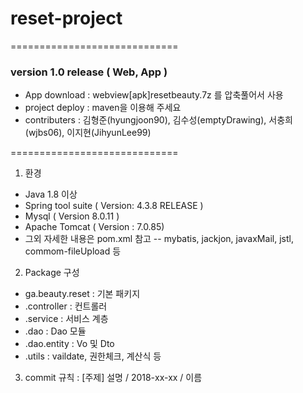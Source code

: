 # reset-project
=============================

### version 1.0 release ( Web, App )

- App download : webview[apk]resetbeauty.7z 를 압축풀어서 사용
- project deploy : maven을 이용해 주세요 
- contributers : 김형준(hyungjoon90), 김수성(emptyDrawing), 서충희(wjbs06), 이지현(JihyunLee99)

=============================
1. 환경
- Java 1.8 이상
- Spring tool suite ( Version: 4.3.8 RELEASE )
- Mysql ( Version 8.0.11 )
- Apache Tomcat ( Version : 7.0.85)
- 그외 자세한 내용은 pom.xml 참고
-- mybatis, jackjon, javaxMail, jstl, commom-fileUpload 등

2. Package 구성
- ga.beauty.reset : 기본 패키지
- .controller : 컨트롤러
- .service : 서비스 계층
- .dao : Dao 모듈
- .dao.entity : Vo 및 Dto 
- .utils : vaildate, 권한체크, 계산식 등

3. commit 규칙
: [주제] 설명 / 2018-xx-xx / 이름
